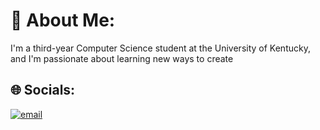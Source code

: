 # 💫 About Me:
I'm a third-year Computer Science student at the University of Kentucky, and I'm passionate about learning new ways to create


## 🌐 Socials:
[![email](https://img.shields.io/badge/Email-D14836?logo=gmail&logoColor=white)](mailto:ramtinmat@gmail.com) 

<!-- Proudly created with GPRM ( https://gprm.itsvg.in ) -->

